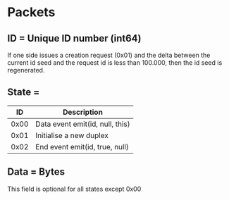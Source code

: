 # Packets

## ID = Unique ID number (int64)

If one side issues a creation request (0x01) and the delta between the current id seed and the request id is less than 100.000, then the id seed is regenerated.

## State =
 ID  | Description
 --- | --------------------------------
0x00 | Data event emit(id, null, this)
0x01 | Initialise a new duplex
0x02 | End event emit(id, true, null)

## Data = Bytes

This field is optional for all states except 0x00
